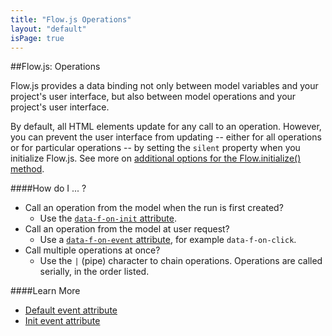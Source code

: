 ```yaml
---
title: "Flow.js Operations"
layout: "default"
isPage: true
---
```


##Flow.js: Operations


Flow.js provides a data binding not only between model variables and your project's user interface, but also between model operations and your project's user interface. 

By default, all HTML elements update for any call to an operation. However, you can prevent the user interface from updating -- either for all operations or for particular operations -- by setting the `silent` property when you initialize Flow.js. See more on [additional options for the Flow.initialize() method](../generated/flow-js/).


####How do I ... ?

* Call an operation from the model when the run is first created? 
	* Use the [`data-f-on-init` attribute](../generated/dom/attributes/events/init-event-attr/).
* Call an operation from the model at user request? 
	* Use a [`data-f-on-event` attribute](../generated/dom/attributes/events/init-event-attr/), for example `data-f-on-click`. 
* Call multiple operations at once? 
	* Use the `|` (pipe) character to chain operations. Operations are called serially, in the order listed.


####Learn More

* [Default event attribute](../generated/dom/attributes/events/default-event-attr/)
* [Init event attribute](../generated/dom/attributes/events/init-event-attr/)

